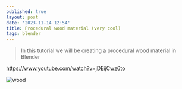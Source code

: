 ```yaml
---
published: true
layout: post
date: '2023-11-14 12:54'
title: Procedural wood material (very cool)
tags: blender 
---
```

> In this tutorial we will be creating a procedural wood material in Blender

<https://www.youtube.com/watch?v=jDEijCwz6to>  

![wood](https://public-files.gumroad.com/gwbwju2fxp6l7stppux8clva6s69)
